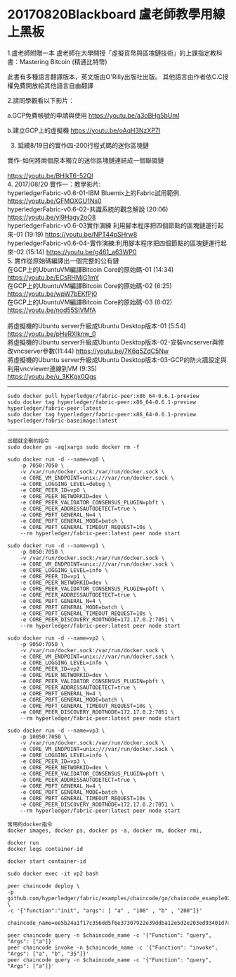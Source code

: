 # 20170820Blackboard 盧老師教學用線上黑板

1.盧老師附贈一本 盧老師在大學開授「虛擬貨幣與區塊鏈技術」的上課指定教科書：Mastering 
Bitcoin (精通比特幣)

此書有多種語言翻譯版本，英文版由O'Rilly出版社出版。 其他語言由作者依C.C授權免費開放給其他語言自由翻譯


2.請同學觀看以下影片：

 a.GCP免費帳號的申請與使用 https://youtu.be/a3oBHg5bUmI

 b.建立GCP上的虛擬機  https://youtu.be/oAqH3NzXP7I


3. 延續8/19日的實作四-200行程式碼的迷你區塊鏈 

實作-如何將兩個原本獨立的迷你區塊鏈連結成一個聯盟鏈<br>   
https://youtu.be/BHlkT6-52QI 
<br>
4. 2017/08/20 實作一：教學影片:<br>
hyperledgerFabric-v0.6-01-IBM Bluemix上的Fabric試用範例. https://youtu.be/GFMOXGU1Ns0
<br>
hyperledgerFabric-v0.6-02-共識系統的觀念解說 (20:06) https://youtu.be/yl9Hagy2oO8
<br>
hyperledgerFabric-v0.6-03實作演練 利用腳本程序把四個節點的區塊鏈運行起來-01 (19:19) 
https://youtu.be/NPT44pSHrw8
<br>
hyperledgerFabric-v0.6-04-實作演練:利用腳本程序把四個節點的區塊鏈運行起來-02 (15:14) 
https://youtu.be/g461_a63WP0
<br>
5.  實作從原始碼編譯出一個完整的公有鏈<br>
在GCP上的UbuntuVM編譯Bitcoin Core的原始碼-01 (14:34) https://youtu.be/ECsRHMjG1mY <br>
在GCP上的UbuntuVM編譯Bitcoin Core的原始碼-02 (6:25) https://youtu.be/wpW7bEKfPj0  <br>
在GCP上的UbuntuVM編譯Bitcoin Core的原始碼-03 (6:02) https://youtu.be/nod55SIVMfA  <br>
<br>
將虛擬機的Ubuntu server升級成Ubuntu Desktop版本-01 (5:54) https://youtu.be/pHeRXlknw_0 <br>
將虛擬機的Ubuntu server升級成Ubuntu Desktop版本-02-安裝vncserver與修改vncserver參數(11:44) 
https://youtu.be/7K6q5ZdC5Nw  <br>
將虛擬機的Ubuntu server升級成Ubuntu Desktop版本-03-GCP的防火牆設定與利用vncviewer連線到VM  (9:35)   
https://youtu.be/u_3KKgx0Qgs <br>


---------------------------------------------------------------
```
sudo docker pull hyperledger/fabric-peer:x86_64-0.6.1-preview
sudo docker tag hyperledger/fabric-peer:x86_64-0.6.1-preview hyperledger/fabric-peer:latest     
sudo docker tag hyperledger/fabric-peer:x86_64-0.6.1-preview hyperledger/fabric-baseimage:latest
```
--------------------------------------------------------------

```
出錯就全刪的指令
sudo docker ps -aq|xargs sudo docker rm -f
```

```
sudo docker run -d --name=vp0 \
    -p 7050:7050 \
    -v /var/run/docker.sock:/var/run/docker.sock \
    -e CORE_VM_ENDPOINT=unix:///var/run/docker.sock \
    -e CORE_LOGGING_LEVEL=debug \
    -e CORE_PEER_ID=vp0 \
    -e CORE_PEER_NETWORKID=dev \
    -e CORE_PEER_VALIDATOR_CONSENSUS_PLUGIN=pbft \
    -e CORE_PEER_ADDRESSAUTODETECT=true \
    -e CORE_PBFT_GENERAL_N=4 \
    -e CORE_PBFT_GENERAL_MODE=batch \
    -e CORE_PBFT_GENERAL_TIMEOUT_REQUEST=10s \
    --rm hyperledger/fabric-peer:latest peer node start

sudo docker run -d --name=vp1 \
    -p 8050:7050 \
    -v /var/run/docker.sock:/var/run/docker.sock \
    -e CORE_VM_ENDPOINT=unix:///var/run/docker.sock \
    -e CORE_LOGGING_LEVEL=info \
    -e CORE_PEER_ID=vp1 \
    -e CORE_PEER_NETWORKID=dev \
    -e CORE_PEER_VALIDATOR_CONSENSUS_PLUGIN=pbft \
    -e CORE_PEER_ADDRESSAUTODETECT=true \
    -e CORE_PBFT_GENERAL_N=4 \
    -e CORE_PBFT_GENERAL_MODE=batch \
    -e CORE_PBFT_GENERAL_TIMEOUT_REQUEST=10s \
    -e CORE_PEER_DISCOVERY_ROOTNODE=172.17.0.2:7051 \
    --rm hyperledger/fabric-peer:latest peer node start

sudo docker run -d --name=vp2 \
    -p 9050:7050 \
    -v /var/run/docker.sock:/var/run/docker.sock \
    -e CORE_VM_ENDPOINT=unix:///var/run/docker.sock \
    -e CORE_LOGGING_LEVEL=info \
    -e CORE_PEER_ID=vp2 \
    -e CORE_PEER_NETWORKID=dev \
    -e CORE_PEER_VALIDATOR_CONSENSUS_PLUGIN=pbft \
    -e CORE_PEER_ADDRESSAUTODETECT=true \
    -e CORE_PBFT_GENERAL_N=4 \
    -e CORE_PBFT_GENERAL_MODE=batch \
    -e CORE_PBFT_GENERAL_TIMEOUT_REQUEST=10s \
    -e CORE_PEER_DISCOVERY_ROOTNODE=172.17.0.2:7051 \
    --rm hyperledger/fabric-peer:latest peer node start

sudo docker run -d --name=vp3 \
    -p 10050:7050 \
    -v /var/run/docker.sock:/var/run/docker.sock \
    -e CORE_VM_ENDPOINT=unix:///var/run/docker.sock \
    -e CORE_LOGGING_LEVEL=info \
    -e CORE_PEER_ID=vp3 \
    -e CORE_PEER_NETWORKID=dev \
    -e CORE_PEER_VALIDATOR_CONSENSUS_PLUGIN=pbft \
    -e CORE_PEER_ADDRESSAUTODETECT=true \
    -e CORE_PBFT_GENERAL_N=4 \
    -e CORE_PBFT_GENERAL_MODE=batch \
    -e CORE_PBFT_GENERAL_TIMEOUT_REQUEST=10s \
    -e CORE_PEER_DISCOVERY_ROOTNODE=172.17.0.2:7051 \
    --rm hyperledger/fabric-peer:latest peer node start
```
```
常用的docker指令
docker images, docker ps, docker ps -a, docker rm, docker rmi,

docker run 
docker logs container-id

docker start container-id

sudo docker exec -it vp2 bash

peer chaincode deploy \
-p github.com/hyperledger/fabric/examples/chaincode/go/chaincode_example02 \
-c '{"function":"init", "args": [ "a" , "100" , "b" , "200"]}'

chaincode_name=ee5b24a1f17c356dd5f6e37307922e39ddba12e5d2e203ed93401d7d05eb0dd194fb9070549c5dc31eb63f4e654dbd5a1d86cbb30c48e3ab1812590cd0f78539

peer chaincode query -n $chaincode_name -c '{"Function": "query", "Args": ["a"]}'
peer chaincode invoke -n $chaincode_name -c '{"Function": "invoke", "Args": ["a", "b", "35"]}'
peer chaincode query -n $chaincode_name -c '{"Function": "query", "Args": ["a"]}'

```
